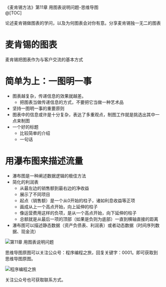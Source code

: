 《麦肯锡方法》第11章 用图表说明问题-思维导图  
@[TOC]


论述麦肯锡做图表的学问，以及为何图表会对你有意。分享麦肯锡独一无二的图表

# 麦肯锡的图表

麦肯锡把图表作为与客户交流的基本方式

# 简单为上：一图明一事

- 图表越复杂，传递信息的效果就越差。
  - 把图表当做传递信息的方式，不要把它当做一种艺术品
- 坚持一图明一事的重要原则
- 图表中的信息或许是十分复杂，表达了多重观点，制图工作就是挑选出其中一点来制图
- 一个好的标题
  - 比较简单的介绍
  - 一句话

# 用瀑布图来描述流量
- 瀑布图是一种阐述数据逻辑的极佳方法
- 简化的利润表
  - 从最左边的销售额到最右边的净收益
  - 展示了不同项目
  - 起点（销售额）是一个从0开始的柱子，诸如利息收益等正项
  - 画成从上一个高点开始，向上延伸的柱子
  - 像运营费用这样的负项，是从一个高点开始，向下延伸的柱子
  - 总额就是从最后一项的顶部（如果是负则为底部）一直到横轴直接的距离
- 瀑布图可以描述静态数据（资产负债表、利润表）或者动态数据（时间序列数据、现金流）


![第11章 用图表说明问题](http://blogimg.chenhaoxiang.cn/uPic/202110/18200143.png)  

思维导图原图可以关注公众号：程序编程之旅，回复关键字：0001。即可获取到思维导图原图。

![程序编程之旅](https://img-blog.csdnimg.cn/20210219101958874.png)

关注公众号也可获取联系方式。  


